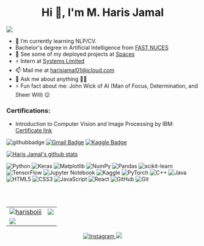 <!--
**heheboi/heheboi** is a ✨ _special_ ✨ repository because its `README.md` (this file) appears on your GitHub profile.
-->

<h1 align="center">Hi 👋, I'm M. Haris Jamal</h1>
<img src="https://user-images.githubusercontent.com/73097560/115834477-dbab4500-a447-11eb-908a-139a6edaec5c.gif">

- 🌱 I’m currently learning NLP/CV.
- Bachelor's degree in Artificial Intelligence from [FAST NUCES](https://www.nu.edu.pk/)
- 🔭 See some of my deployed projects at [Spaces](https://huggingface.co/HEHEBOIOG)
- ⚡ Intern at [Systems Limited](https://www.systemsltd.com/PK)
- 📫 Mail me at [harisjamal01@icloud.com](mailto:harisjamal01@icloud.com)
- 💬 Ask me about anything 👨‍💻
- ⚡ Fun fact about me: John Wick of AI (Man of Focus, Determination, and Sheer Will) 😉

### Certifications:
- Introduction to Computer Vision and Image Processing by IBM: [Certificate link](https://www.coursera.org/account/accomplishments/verify/8HUNPK5TA2HE)

![githubbadge](https://img.shields.io/github/followers/harisboiii?style=social)
[![Gmail Badge](https://img.shields.io/badge/-Gmail-c14438?style=flat-square&logo=Gmail&logoColor=white&link=mailto:heheboiharis@gmail.com)](mailto:heheboiharis@gmail.com)
[![Kaggle Badge](http://img.shields.io/badge/-Kaggle-black?style=flat-square&logo=kaggle&link=https://www.kaggle.com/kaledhoshme123/)](https://www.kaggle.com/kaledhoshme123)

[![Haris Jamal's github stats](https://github-readme-stats.vercel.app/api?username=harisboiii&show_icons=true&theme=radical)](https://github.com/anuraghazra/github-readme-stats)

![Python](https://img.shields.io/badge/python-3670A0?style=for-the-badge&logo=python&logoColor=ffdd54)
![Keras](https://img.shields.io/badge/Keras-%23D00000.svg?style=for-the-badge&logo=Keras&logoColor=white)
![Matplotlib](https://img.shields.io/badge/Matplotlib-%23ffffff.svg?style=for-the-badge&logo=Matplotlib&logoColor=black)
![NumPy](https://img.shields.io/badge/numpy-%23013243.svg?style=for-the-badge&logo=numpy&logoColor=white)
![Pandas](https://img.shields.io/badge/pandas-%23150458.svg?style=for-the-badge&logo=pandas&logoColor=white)
![scikit-learn](https://img.shields.io/badge/scikit--learn-%23F7931E.svg?style=for-the-badge&logo=scikit-learn&logoColor=white)
![TensorFlow](https://img.shields.io/badge/TensorFlow-%23FF6F00.svg?style=for-the-badge&logo=TensorFlow&logoColor=white)
![Jupyter Notebook](https://img.shields.io/badge/jupyter-%23FA0F00.svg?style=for-the-badge&logo=jupyter&logoColor=white)
![Kaggle](https://img.shields.io/badge/Kaggle-035a7d?style=for-the-badge&logo=kaggle&logoColor=white)
<img alt="PyTorch" src="https://img.shields.io/badge/PyTorch-E4572B.svg?&style=for-the-badge&logo=pytorch"/>
<img alt="C++" src="https://img.shields.io/badge/C%2B%2B-00599C.svg?&style=for-the-badge&logo=c%2B%2B"/>
<img alt="Java" src="https://img.shields.io/badge/Java-DF0030.svg?&style=for-the-badge&logo=java"/>
<img alt="HTML5" src="https://img.shields.io/badge/html5-%23E34F26.svg?&style=for-the-badge&logo=html5&logoColor=white"/>
<img alt="CSS3" src="https://img.shields.io/badge/css3-%231572B6.svg?&style=for-the-badge&logo=css3&logoColor=white"/>
<img alt="JavaScript" src="https://img.shields.io/badge/javascript-%23323330.svg?&style=for-the-badge&logo=javascript&logoColor=%23F7DF1E"/>
<img alt="React" src="https://img.shields.io/badge/react-%2320232a.svg?&style=for-the-badge&logo=react&logoColor=%2361DAFB"/>
<img alt="GitHub" src="https://img.shields.io/badge/github-%23121011.svg?&style=for-the-badge&logo=github&logoColor=white"/>
<img alt="Git" src="https://img.shields.io/badge/git-%23F05033.svg?&style=for-the-badge&logo=git&logoColor=white"/>

<br/><br/>

<table>
 <tr>
  <td>
   <a href="https://www.github.com/harisboiii">
     <img src="https://github-readme-stats.vercel.app/api?username=harisboiii&show_icons=true&theme=tokyonight&count_private=true&hide_border=true" alt="harisboiii" />   
   </a>
  </td>
  <td> 
   <a href="https://www.github.com/harisboiii">
    <img src="http://github-readme-streak-stats.herokuapp.com?user=harisboiii&hide_border=true&theme=tokyonight" />
   </a>
  </td>
 </tr>
 <tr>
  <td>
   <a href="https://www.github.com/harisboiii">
    <img src="https://github-readme-stats.vercel.app/api/top-langs/?username=harisboiii&langs_count=8&layout=compact&theme=tokyonight&hide_border=true" />
   </a>
  </td>
   <td>
<!--     <a href="https://www.github.com/harisboiii">
    <img src="https://github-readme-stats.vercel.app/api/pin/?username=harisboiii&repo=javascript-mini-projects&theme=tokyonight&show_icons=true&hide_border=true" />
   </a> -->
  </td>
 </tr>
</table>
<p align="center"> 
 <a href="https://www.instagram.com/hehebrooo">
  <img alt="Instagram" src="https://img.shields.io/badge/hehebrooo-%23E4405F.svg?&style=for-the-badge&logo=Instagram&logoColor=white"/>
 </a>
   
 <a href="https://linkedin.com/in/heheboi">
  <img src="https://img.shields.io/badge/linkedin-%230077B5.svg?&style=for-the-badge&logo=linkedin&logoColor=white"/>
 </a>
</p>
